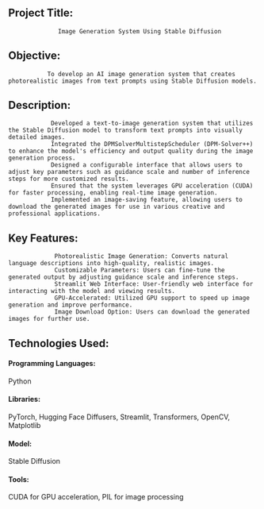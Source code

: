 ## Project Title:
                  Image Generation System Using Stable Diffusion

## Objective:
               To develop an AI image generation system that creates photorealistic images from text prompts using Stable Diffusion models.
## Description:
                Developed a text-to-image generation system that utilizes the Stable Diffusion model to transform text prompts into visually detailed images.
                Integrated the DPMSolverMultistepScheduler (DPM-Solver++) to enhance the model's efficiency and output quality during the image generation process.
                Designed a configurable interface that allows users to adjust key parameters such as guidance scale and number of inference steps for more customized results.
                Ensured that the system leverages GPU acceleration (CUDA) for faster processing, enabling real-time image generation.
                Implemented an image-saving feature, allowing users to download the generated images for use in various creative and professional applications.
## Key Features:
                 Photorealistic Image Generation: Converts natural language descriptions into high-quality, realistic images.
                 Customizable Parameters: Users can fine-tune the generated output by adjusting guidance scale and inference steps.
                 Streamlit Web Interface: User-friendly web interface for interacting with the model and viewing results.
                 GPU-Accelerated: Utilized GPU support to speed up image generation and improve performance.
                 Image Download Option: Users can download the generated images for further use.

## Technologies Used:
#### Programming Languages: 
Python
#### Libraries: 
PyTorch, Hugging Face Diffusers, Streamlit, Transformers, OpenCV, Matplotlib
#### Model: 
Stable Diffusion
#### Tools: 
CUDA for GPU acceleration, PIL for image processing
